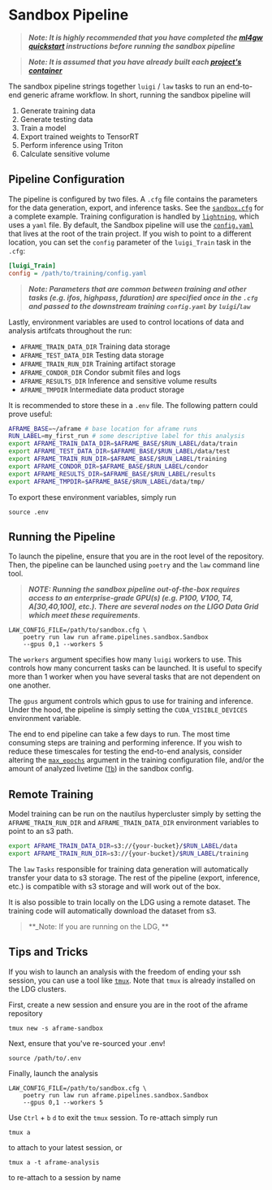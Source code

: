 # Sandbox Pipeline

> **_Note: It is highly recommended that you have completed the [ml4gw quickstart](https://github.com/ml4gw/quickstart/) instructions before running the sandbox pipeline_**

> **_Note: It is assumed that you have already built each [project's container](../../../projects/README.md)_**

The sandbox pipeline strings together `luigi` / `law` tasks to run an end-to-end generic aframe workflow.
In short, running the sandbox pipeline will

1. Generate training data 
2. Generate testing data
3. Train a model
4. Export trained weights to TensorRT
5. Perform inference using Triton
6. Calculate sensitive volume

## Pipeline Configuration
The pipeline is configured by two files. A `.cfg` file contains the parameters
for the data generation, export, and inference tasks. See the [`sandbox.cfg`](./sandbox.cfg) for a complete example.
Training configuration is handled by [`lightning`](https://lightning.ai/docs/pytorch/stable/), which 
uses a `yaml` file. By default, the Sandbox pipeline will use the [`config.yaml`](../../../projects/train/config.yaml) that lives at the root of the train project. If you wish to point to a different location, you can set the `config` parameter of the `luigi_Train` task in the `.cfg`:

```cfg
[luigi_Train]
config = /path/to/training/config.yaml
```

> **_Note: Parameters that are common between training and other tasks (e.g. ifos, highpass, fduration) are specified once in the `.cfg` and passed to the downstream training `config.yaml` by `luigi`/`law`_**

Lastly, environment variables are used to control locations of data and analysis artifcats throughout the run:

- `AFRAME_TRAIN_DATA_DIR` Training data storage
- `AFRAME_TEST_DATA_DIR` Testing data storage
- `AFRAME_TRAIN_RUN_DIR` Training artifact storage
- `AFRAME_CONDOR_DIR` Condor submit files and logs
- `AFRAME_RESULTS_DIR` Inference and sensitive volume results
- `AFRAME_TMPDIR` Intermediate data product storage 


It is recommended to store these in a `.env` file. The following pattern could prove useful:

```bash
AFRAME_BASE=~/aframe # base location for aframe runs
RUN_LABEL=my_first_run # some descriptive label for this analysis
export AFRAME_TRAIN_DATA_DIR=$AFRAME_BASE/$RUN_LABEL/data/train
export AFRAME_TEST_DATA_DIR=$AFRAME_BASE/$RUN_LABEL/data/test
export AFRAME_TRAIN_RUN_DIR=$AFRAME_BASE/$RUN_LABEL/training
export AFRAME_CONDOR_DIR=$AFRAME_BASE/$RUN_LABEL/condor
export AFRAME_RESULTS_DIR=$AFRAME_BASE/$RUN_LABEL/results
export AFRAME_TMPDIR=$AFRAME_BASE/$RUN_LABEL/data/tmp/
```

To export these environment variables, simply run

```
source .env
```

## Running the Pipeline
To launch the pipeline, ensure that you are in the root level of the repository.
Then, the pipeline can be launched using `poetry` and the `law` command line tool.

> **_NOTE: Running the sandbox pipeline out-of-the-box requires access to an enterprise-grade GPU(s) (e.g. P100, V100, T4, A[30,40,100], etc.). There are several nodes on the LIGO Data Grid which meet these requirements_**.

```
LAW_CONFIG_FILE=/path/to/sandbox.cfg \
    poetry run law run aframe.pipelines.sandbox.Sandbox
    --gpus 0,1 --workers 5
```

The `workers` argument specifies how many `luigi` workers to use. This controls how many concurrent tasks 
can be launched. It is useful to specify more than 1 worker when you have several tasks that are not dependent on one another. 

The `gpus` argument controls which gpus to use for training and inference. Under the hood, the pipeline is simply setting
the `CUDA_VISIBLE_DEVICES` environment variable. 

The end to end pipeline can take a few days to run. The most time consuming steps are training and performing inference. If you wish to reduce these timescales for testing the end-to-end analysis, consider altering the
[`max_epochs`](../../../projects/train/config.yaml#92) argument in the training configuration file, and/or the amount of analyzed livetime ([`Tb`](./sandbox.cfg#17)) in the sandbox config.


## Remote Training
Model training can be run on the nautilus hypercluster simply by setting the `AFRAME_TRAIN_RUN_DIR` and `AFRAME_TRAIN_DATA_DIR` environment variables to point to an s3 path.

```bash
export AFRAME_TRAIN_DATA_DIR=s3://{your-bucket}/$RUN_LABEL/data
export AFRAME_TRAIN_RUN_DIR=s3://{your-bucket}/$RUN_LABEL/training
```

The `law` `Tasks` responsible for training data generation will automatically transfer your data to s3 storage. The
rest of the pipeline (export, inference, etc.) is compatible with s3 storage and will work out of the box.

It is also possible to train locally on the LDG using a remote dataset. The training code will automatically download the dataset from s3.

> **_Note: If you are running on the LDG, **



## Tips and Tricks
If you wish to launch an analysis with the freedom of ending
your ssh session, you can use a tool like [`tmux`](https://github.com/tmux/tmux/wiki). Note that `tmux`
is already installed on the LDG clusters.

First, create a new session and ensure you are in the root of the aframe repository
```
tmux new -s aframe-sandbox
```

Next, ensure that you've re-sourced your .env!
```
source /path/to/.env
```

Finally, launch the analysis
```
LAW_CONFIG_FILE=/path/to/sandbox.cfg \
    poetry run law run aframe.pipelines.sandbox.Sandbox
    --gpus 0,1 --workers 5
```

Use `Ctrl` + `b` `d` to exit the `tmux` session. To re-attach simply run

```
tmux a
```
to attach to your latest session, or 

```
tmux a -t aframe-analysis
```

to re-attach to a session by name




    
